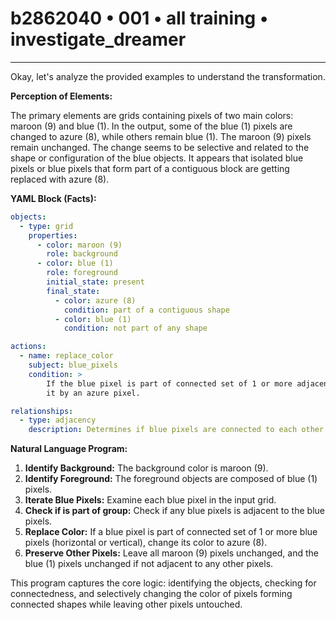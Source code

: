 # b2862040 • 001 • all training • investigate_dreamer

---
Okay, let's analyze the provided examples to understand the transformation.

**Perception of Elements:**

The primary elements are grids containing pixels of two main colors: maroon (9) and blue (1). In the output, some of the blue (1) pixels are changed to azure (8), while others remain blue (1). The maroon (9) pixels remain unchanged. The change seems to be selective and related to the shape or configuration of the blue objects. It appears that isolated blue pixels or blue pixels that form part of a contiguous block are getting replaced with azure (8).

**YAML Block (Facts):**



```yaml
objects:
  - type: grid
    properties:
      - color: maroon (9)
        role: background
      - color: blue (1)
        role: foreground
        initial_state: present
        final_state:
          - color: azure (8)
            condition: part of a contiguous shape
          - color: blue (1)
            condition: not part of any shape

actions:
  - name: replace_color
    subject: blue_pixels
    condition: >
        If the blue pixel is part of connected set of 1 or more adjacent blue pixel, replace
        it by an azure pixel.

relationships:
  - type: adjacency
    description: Determines if blue pixels are connected to each other.
```



**Natural Language Program:**

1.  **Identify Background:** The background color is maroon (9).
2.  **Identify Foreground:** The foreground objects are composed of blue (1) pixels.
3.  **Iterate Blue Pixels:** Examine each blue pixel in the input grid.
4. **Check if is part of group:** Check if any blue pixels is adjacent to the blue pixels.
5.  **Replace Color:** If a blue pixel is part of connected set of 1 or more blue pixels (horizontal or vertical), change its color to azure (8).
6.  **Preserve Other Pixels:** Leave all maroon (9) pixels unchanged, and the blue (1) pixels unchanged if not adjacent to any other pixels.

This program captures the core logic: identifying the objects, checking for connectedness, and selectively changing the color of pixels forming connected shapes while leaving other pixels untouched.

